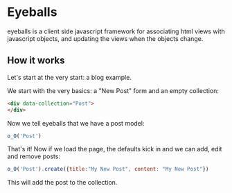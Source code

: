 # Eyeballs #

eyeballs is a client side javascript framework for associating html views with javascript objects, and updating the views when the objects change.

## How it works ##

Let's start at the very start: a blog example.

We start with the very basics: a "New Post" form and an empty collection:

```html
<div data-collection="Post">
</div>
```

Now we tell eyeballs that we have a post model:

```javascript
o_O('Post')
```

That's it! Now if we load the page, the defaults kick in and we can add, edit and remove posts:

```javascript
o_O('Post').create({title:"My New Post", content: "My New Post"})
```

This will add the post to the collection.